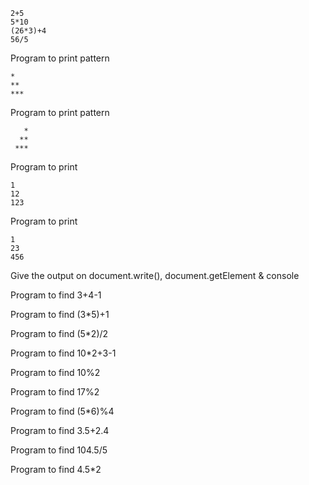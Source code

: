 ```
2+5
5*10
(26*3)+4
56/5
```
Program to print pattern  
```
*
**
***
```
Program to print pattern
```
   *
  **
 ***
```
Program to print
```
1
12
123
```

Program to print 
```
1
23
456
```

Give the output on document.write(), document.getElement & console

Program to find 3+4-1 

Program to find (3*5)+1

Program to find (5*2)/2

Program to find 10*2+3-1

Program to find 10%2

Program to find 17%2

Program to find (5*6)%4


Program to find 3.5+2.4

Program to find 104.5/5

Program to find 4.5*2

